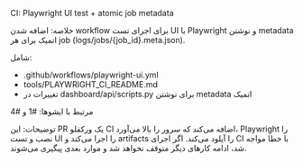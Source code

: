 CI: Playwright UI test + atomic job metadata

خلاصه: اضافه شدن workflow برای اجرای تست UI با Playwright و نوشتن metadata اتمیک برای هر job (logs/jobs/{job_id}.meta.json).

شامل:
- .github/workflows/playwright-ui.yml
- tools/PLAYWRIGHT_CI_README.md
- تغییرات در dashboard/api/scripts.py برای نوشتن metadata اتمیک

مرتبط با ایشوها: #1 و #4

توضیحات: این PR یک ورکفلو CI اضافه می‌کند که سرور را بالا می‌آورد، Playwright را نصب و تست UI را اجرا می‌کند و artifacts را آپلود می‌کند. اگر اجرای CI با خطا مواجه شد، ادامه کارهای دیگر متوقف نخواهد شد و موارد بعدی پیگیری می‌شوند.